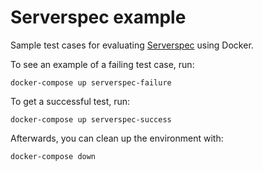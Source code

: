 # Serverspec example

Sample test cases for evaluating [Serverspec](https://serverspec.org) using Docker.

To see an example of a failing test case, run:

    docker-compose up serverspec-failure
    
To get a successful test, run:

    docker-compose up serverspec-success

Afterwards, you can clean up the environment with:

    docker-compose down
